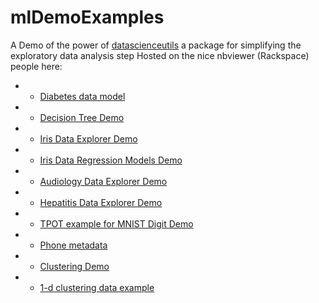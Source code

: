# mlDemoExamples
A Demo of the power of [datascienceutils](https://github.com/anandjeyahar/data-science-utils) a package for simplifying the exploratory data analysis step
Hosted on the nice nbviewer (Rackspace) people here:

* - [Diabetes data model](http://nbviewer.jupyter.org/github/anandjeyahar/mlDemoExamples/blob/master/Diabetes-Model.ipynb)

* - [Decision Tree Demo](http://nbviewer.jupyter.org/github/anandjeyahar/mlDemoExamples/blob/master/DecisionTreeDemo.ipynb)

* - [Iris Data Explorer
    Demo](http://nbviewer.jupyter.org/github/anandjeyahar/mlDemoExamples/blob/master/IrisDataExplorer.ipynb)

* - [Iris Data Regression Models Demo](http://nbviewer.jupyter.org/github/anandjeyahar/mlDemoExamples/blob/master/Iris_Regression_analyze.ipynb)

* - [Audiology Data Explorer
    Demo](http://nbviewer.jupyter.org/github/anandjeyahar/mlDemoExamples/blob/master/Audiology.ipynb)

* - [Hepatitis Data Explorer
    Demo](http://nbviewer.jupyter.org/github/anandjeyahar/mlDemoExamples/blob/master/Hepatitis.ipynb)

* - [TPOT example for MNIST Digit Demo](http://nbviewer.jupyter.org/github/anandjeyahar/mlDemoExamples/blob/master/TPOT--MNIST.ipynb)

* - [Phone metadata](http://nbviewer.jupyter.org/github/anandjeyahar/mlDemoExamples/blob/master/phone_metadata.ipynb)

* - [Clustering Demo](http://nbviewer.jupyter.org/github/anandjeyahar/mlDemoExamples/blob/master/Iris_Clustering_demo.ipynb)

* - [1-d clustering data example ](https://github.com/anandjeyahar/mlDemoExamples/blob/master/tbxt_visuals.ipynb)
